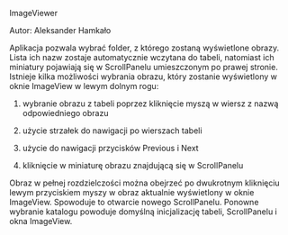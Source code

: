 ﻿ImageViewer

Autor: Aleksander Hamkało

Aplikacja pozwala wybrać folder, z którego zostaną wyświetlone obrazy. Lista ich nazw zostaje automatycznie wczytana do tabeli, natomiast ich miniatury pojawiają się w ScrollPanelu umieszczonym po prawej stronie. Istnieje kilka możliwości wybrania obrazu, który zostanie wyświetlony w oknie ImageView w lewym dolnym rogu:

1) wybranie obrazu z tabeli poprzez kliknięcie myszą w wiersz z nazwą odpowiedniego obrazu

2) użycie strzałek do nawigacji po wierszach tabeli

3) użycie do nawigacji przycisków Previous i Next

4) kliknięcie w miniaturę obrazu znajdującą się w ScrollPanelu

Obraz w pełnej rozdzielczości można obejrzeć po dwukrotnym kliknięciu lewym przyciskiem myszy w obraz aktualnie wyświetlony w oknie ImageView. Spowoduje to otwarcie nowego ScrollPanelu.
Ponowne wybranie katalogu powoduje domyślną inicjalizację tabeli, ScrollPanelu i okna ImageView.
